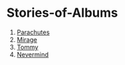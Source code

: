 # Stories-of-Albums
1. [Parachutes](./Parachutes/Parachutes.md)
2. [Mirage](./Mirage/Mirage.md)
3. [Tommy](./Tommy/Tommy.md)
4. [Nevermind](./Nevermind/Nevermind.md)